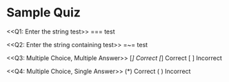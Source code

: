 # Sample Quiz

<<Q1: Enter the string test>>
=== test

<<Q2: Enter the string containing test>>
=~= test

<<Q3: Multiple Choice, Multiple Answer>>
[*] Correct
[*] Correct
[ ] Incorrect

<<Q4: Multiple Choice, Single Answer>>
(*) Correct
( ) Incorrect